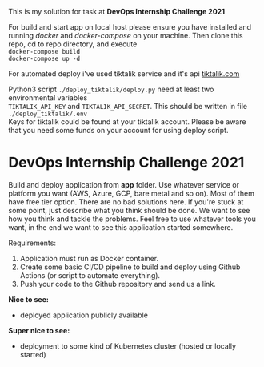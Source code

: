 This is my solution for task at **DevOps Internship Challenge 2021**

For build and start app on local host please ensure you have installed and running *docker* and *docker-compose* on your machine. Then clone this repo, cd to repo directory, and execute  
`docker-compose build`  
`docker-compose up -d`

For automated deploy i've used tiktalik service and it's api [tiktalik.com](https://tiktalik.com/)

Python3 script `./deploy_tiktalik/deploy.py` need at least two environmental variables   
`TIKTALIK_API_KEY` and `TIKTALIK_API_SECRET`. This should be written in file `./deploy_tiktalik/.env`  
Keys for tiktalik could be found at your tiktalik account. Please be aware that you need some funds on your account for using deploy script.     
# DevOps Internship Challenge 2021

Build and deploy application from **app** folder. Use whatever service or platform you want (AWS, Azure, GCP, bare metal and so on). Most of them have free tier option.
There are no bad solutions here. If you're stuck at some point, just describe what you think should be done. We want to see how you think and tackle the problems. Feel free to use whatever tools you want, in the end we want to see this application started somewhere.

Requirements:

1. Application must run as Docker container.
2. Create some basic CI/CD pipeline to build and deploy using Github Actions (or script to automate everything).
3. Push your code to the Github repository and send us a link.

**Nice to see:**
- deployed application publicly available

**Super nice to see:**
- deployment to some kind of Kubernetes cluster (hosted or locally started)